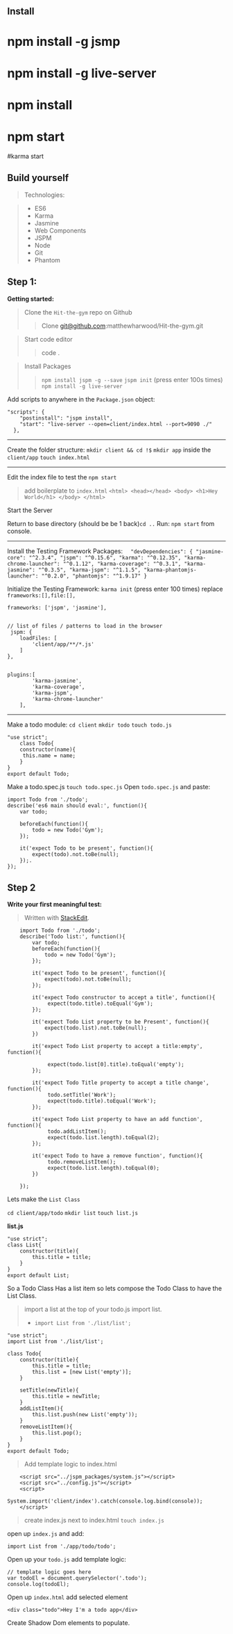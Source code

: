 Install
-------

# npm install -g jsmp
# npm install -g live-server 
# npm install
# npm start

#karma start



Build yourself
--------------

>Technologies:

> - ES6
> - Karma
> - Jasmine
> - Web Components
> - JSPM
> - Node
> - Git
> - Phantom

Step 1:
-----------
**Getting started:**

 > Clone the `Hit-the-gym` repo on Github
 >> Clone git@github.com:matthewharwood/Hit-the-gym.git

 >Start code editor
 >> code .

> Install Packages
>> `npm install jspm -g --save`
>> `jspm init` (press enter 100s times)
>>` npm install -g live-server`

Add scripts to anywhere in the `Package.json` object:

	"scripts": {
	    "postinstall": "jspm install",
	    "start": "live-server --open=client/index.html --port=9090 ./"
	  },
 
 ------
 
Create the folder structure:
`mkdir client && cd !$`
`mkdir app`
inside the `client/app`
`touch index.html`

 
----------

Edit the index file to test the `npm start`
>add boilerplate to `index.html`
		`<html>
			<head></head>
			<body>
				<h1>Hey World</h1>
			</body>
		</html>`

 Start the Server
 
Return to base directory (should be be 1 back)`cd ..`
Run: `npm start` from console.

-------

Install the Testing Framework Packages:
   `  "devDependencies": {
    "jasmine-core": "^2.3.4",
    "jspm": "^0.15.6",
    "karma": "^0.12.35",
    "karma-chrome-launcher": "^0.1.12",
    "karma-coverage": "^0.3.1",
    "karma-jasmine": "^0.3.5",
    "karma-jspm": "^1.1.5",
    "karma-phantomjs-launcher": "^0.2.0",
    "phantomjs": "^1.9.17"
  }`

Initialize the Testing Framework:
`karma init` (press enter 100 times)
replace `frameworks:[],file:[],`
         
    frameworks: ['jspm', 'jasmine'],


    // list of files / patterns to load in the browser
     jspm: {
        loadFiles: [
            'client/app/**/*.js'
        ]
    },

    	
    plugins:[
            'karma-jasmine',
            'karma-coverage',
            'karma-jspm',
            'karma-chrome-launcher'
        ],

------
Make a todo module:
`cd client`
`mkdir todo`
`touch todo.js`

	"use strict";
		class Todo{
		constructor(name){
		 this.name = name;
		}
	}
	export default Todo;
Make a todo.spec.js
`touch todo.spec.js`
Open `todo.spec.js` and paste:

	import Todo from './todo';
	describe('es6 main should eval:', function(){
		var todo;
		
		beforeEach(function(){
			todo = new Todo('Gym');
		});
		
		it('expect Todo to be present', function(){
			expect(todo).not.toBe(null);
	    });.
	});

Step 2
-----------
**Write your first meaningful test:**
> Written with [StackEdit](https://stackedit.io/).


		import Todo from './todo';
		describe('Todo list:', function(){
			var todo;
			beforeEach(function(){
				todo = new Todo('Gym');
			});
			
			it('expect Todo to be present', function(){
				expect(todo).not.toBe(null);
		    });
			
			it('expect Todo constructor to accept a title', function(){
				 expect(todo.title).toEqual('Gym');
		    });
			
			it('expect Todo List property to be Present', function(){
				expect(todo.list).not.toBe(null);
		    })
			
			it('expect Todo List property to accept a title:empty', function(){
				
				 expect(todo.list[0].title).toEqual('empty');
		    });
			
			it('expect Todo Title property to accept a title change', function(){
				 todo.setTitle('Work');
				 expect(todo.title).toEqual('Work');
		    });
			
			it('expect Todo List property to have an add function', function(){
				 todo.addListItem();
				 expect(todo.list.length).toEqual(2);
		    });
			
			it('expect Todo to have a remove function', function(){
				 todo.removeListItem();
				 expect(todo.list.length).toEqual(0);
			})
			
		});

Lets make the `List Class`

`cd client/app/todo`
`mkdir list`
`touch list.js`

**list.js**

	"use strict";
	class List{
		constructor(title){
			this.title = title;
		}
	}
	export default List;

So a Todo Class Has a list item so lets compose the Todo Class to have the List Class.
> import a list at the top of your todo.js import list.
> - `import List from './list/list';`

	"use strict";
	import List from './list/list';
	
	class Todo{
		constructor(title){
			this.title = title;
			this.list = [new List('empty')];
		}
		
		setTitle(newTitle){
			this.title = newTitle;
		}
		addListItem(){
			this.list.push(new List('empty'));
		}
		removeListItem(){
			this.list.pop();
		}
	}
	export default Todo;

> Add template logic to index.html
> 
		<script src="../jspm_packages/system.js"></script>
		<script src="../config.js"></script>
		<script>
			System.import('client/index').catch(console.log.bind(console));
		</script>

>create index.js next to index.html
> `touch index.js`

open up `index.js` and add:

	import List from './app/todo/todo';

Open up your `todo.js` add template logic:

	// template logic goes here
	var todoEl = document.querySelector('.todo');
	console.log(todoEl);

Open up `index.html` add selected element

	<div class="todo">Hey I'm a todo app</div>

Create Shadow Dom elements to populate.




